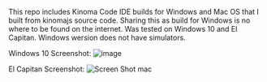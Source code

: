 This repo includes Kinoma Code IDE builds for Windows and Mac OS that I built from kinomajs source code. Sharing this as build for Windows is no where to be found on the internet. 
Was tested on Windows 10 and El Capitan. Windows wersion does not have simulators.

Windows 10 Screenshot:
![image](https://github.com/ozonometer/kinoma-code-ide/assets/15060227/083bd170-4f53-4183-8b67-a42edb90238c)

El Capitan Screenshot:
![Screen Shot mac](https://github.com/ozonometer/kinoma-code-ide/assets/15060227/2a9a58de-0c70-43d3-a5a3-fa770c6a694e)

